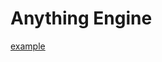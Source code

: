 # Anything Engine
<a href="https://colab.research.google.com/drive/1DCziXKEMIGZwfa-0f4Bm1eCJau7jNppN?usp=sharing" target="_blank">example</a>
